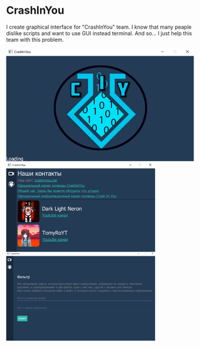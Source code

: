 # CrashInYou
I create graphical interface for "CrashInYou" team. I know that many peaple dislike scripts and want to use GUI instead terminal.
And so... I just help this team with this problem.

<img src="Examples/LoadScreen.PNG" width="820">
<img src="Examples/MainPage.PNG" width="400" align="left"/>
<img src="Examples/FilterPage.PNG" width="400"/>
